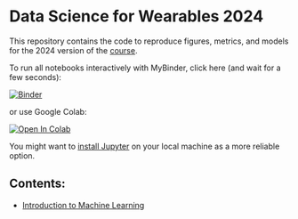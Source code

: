 # Data Science for Wearables 2024

This repository contains the code to reproduce figures, metrics, and models for the 2024 version of the [course]([https://hpi.de/digital-health-cluster/teaching/winter-term-2023-24/data-management-for-digital-health.html](https://hpi.de/studium/im-studium/lehrveranstaltungen/digital-health-ma/lehrveranstaltung/wise-23-24-3862-fundamentals-of-programming-for-digital-health.html)).

To run all notebooks interactively with MyBinder, click here (and wait for a few seconds):

[![Binder](https://mybinder.org/badge_logo.svg)](https://mybinder.org/v2/gh/HPI-CH/DS4W-2024/main)

or use Google Colab:

[![Open In Colab](https://colab.research.google.com/assets/colab-badge.svg)](https://colab.research.google.com/github/HPI-CH/dm4dh-2023/blob/main/main.ipynb)


You might want to [install Jupyter](https://jupyter.org/) on your local machine as a more reliable option.

## Contents:

* [Introduction to Machine Learning](1_ML_Intro.ipynb)
